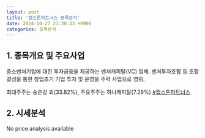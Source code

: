 ```yaml
---
layout: post
title: '캡스톤파트너스 종목분석'
date: 2024-10-27 21:20:23 +0900
categories: 종목분석
---
```


## 1. 종목개요 및 주요사업

중소벤처기업에 대한 투자금융을 제공하는 벤처캐피탈(VC) 업체. 벤처투자조합 등 조합결성을 통한 창업초기 기업 투자 및 운영을 주력 사업으로 영위.

최대주주는 송은강 외(33.82%), 주요주주는 하나캐피탈(7.29%)
[#캡스톤파트너스](#)

## 2. 시세분석

No price analysis available
